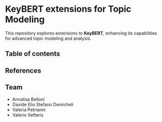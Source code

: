 # KeyBERT extensions for Topic Modeling

This repository explores extensions to **KeyBERT**, enhancing its capabilities for advanced topic modeling and analysis.

## Table of contents

## References

## Team
- Annalisa Belloni
- Davide Elio Stefano Demicheli
- Valeria Petrianni
- Valerio Xefteris
